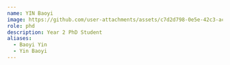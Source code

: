 ```yaml
---
name: YIN Baoyi
image: https://github.com/user-attachments/assets/c7d2d798-0e5e-42c3-ac45-8e7e738fa7f1
role: phd
description: Year 2 PhD Student
aliases:
  - Baoyi Yin
  - Yin Baoyi
---
```

